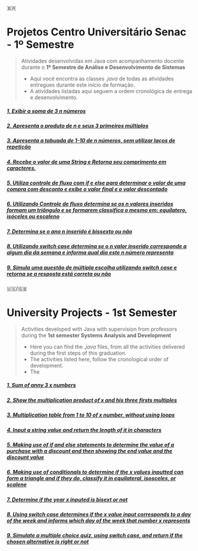 🇧🇷
# Projetos Centro Universitário Senac - 1º Semestre

> Atividades desenvolvidas em Java com acompanhamento docente durante o **1º Semestre de Análise e Desenvolvimento de Sistemas**
> - Aqui você encontra as classes *.java* de todas as atividades entregues durante este início de formação.
> - A atividades listadas aqui seguem a ordem cronológica de entrega e desenvolvimento.

##### [1. Exibir a soma de 3 *n* números](/Atividades/produtoDaMultiplicacao.java)
##### [2. Apresenta o produto de *n* e seus 3 primeiros múltiplos](/Atividades/primeirosMultiplos.java)
##### [3. Apresenta a tabuada de 1-10 de *n* números, sem utilizar laços de repetição](/Atividades/tabuada.java)
##### [4. Recebe o valor de uma String e Retorna seu comprimento em caracteres.](/Atividades/comprimentoDoNome.java)
##### [5. Utiliza controle de fluxo com *if* e *else* para determinar o valor de uma compra com desconto e exibe o valor final e o valor descontado](/Atividades/aplicaDesconto.java)
##### [6. Utilizando Controle de fluxo determina se os *n* valores inseridos formam um triângulo e se formarem classifica o mesmo em: equilatero, isóceles ou escaleno](/Atividades/existenciaDeTriangulo.java)
##### [7. Determina se o ano *n* inserido é bissexto ou não](/Atividades/anoBissexto.java)
##### [8. Utilizando *switch case* determina se o *n* valor inserido corresponde a algum dia da semana e informa qual dia este *n* número representa](/Atividades/diasDaSemana.java)
##### [9. Simula uma questão de múltipla escolha utilizando *switch case* e retorna se a resposta está correta ou não](/Atividades/multiplaEscolha.java)

🇺🇸/🇬🇧
# University Projects - 1st Semester

> Activities developed with Java with supervision from professors during the **1st semester Systems Analysis and Development**
> - Here you can find the *.java* files, from all the activities delivered during the first steps of this graduation.
> - The activities listed here, follow the cronological order of development.
> - The 

##### [1. Sum of anny 3 *x* numbers](/Atividades/produtoDaMultiplicacao.java)
##### [2. Show the multiplication product of *x* and his three firsts multiples](/Atividades/primeirosMultiplos.java)
##### [3. Multiplication table from 1 to 10 of *x* number, without using loops](/Atividades/tabuada.java)
##### [4. Input a string value and return the length of it in characters](/Atividades/comprimentoDoNome.java)
##### [5. Making use of *if* and *else* statements to determine the value of a purchase with a discount and then showing the end value and the discount value](/Atividades/aplicaDesconto.java)
##### [6. Making use of conditionals to determine if the *x* values inputted can form a triangle and if they do, classify it in equilateral, isosceles, or scalene](/Atividades/anoBissexto.java)
##### [7. Determine if the year *x* inputed is bisext or not](/Atividades/anoBissexto.java)
##### [8. Using *switch case* determines if the *x* value input corresponds to a day of the week and informs which day of the week that number *x* represents](/Atividades/diasDaSemana.java)
##### [9. Simulate a multiple choice quiz, using *switch case*, and return if the chosen alternative is right or not](/Atividades/multiplaEscolha.java)
